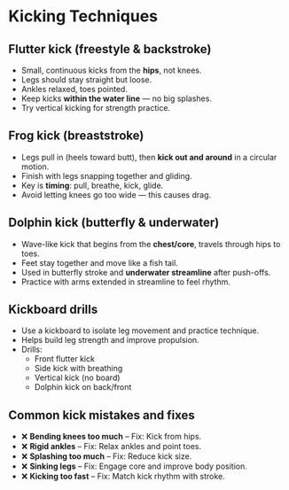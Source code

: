 # Kicking Techniques

## Flutter kick (freestyle & backstroke)

* Small, continuous kicks from the **hips**, not knees.
* Legs should stay straight but loose.
* Ankles relaxed, toes pointed.
* Keep kicks **within the water line** — no big splashes.
* Try vertical kicking for strength practice.

## Frog kick (breaststroke)

* Legs pull in (heels toward butt), then **kick out and around** in a circular motion.
* Finish with legs snapping together and gliding.
* Key is **timing**: pull, breathe, kick, glide.
* Avoid letting knees go too wide — this causes drag.

## Dolphin kick (butterfly & underwater)

* Wave-like kick that begins from the **chest/core**, travels through hips to toes.
* Feet stay together and move like a fish tail.
* Used in butterfly stroke and **underwater streamline** after push-offs.
* Practice with arms extended in streamline to feel rhythm.

## Kickboard drills

* Use a kickboard to isolate leg movement and practice technique.
* Helps build leg strength and improve propulsion.
* Drills:
    * Front flutter kick
    * Side kick with breathing
    * Vertical kick (no board)
    * Dolphin kick on back/front

## Common kick mistakes and fixes

* ❌ **Bending knees too much** – Fix: Kick from hips.
* ❌ **Rigid ankles** – Fix: Relax ankles and point toes.
* ❌ **Splashing too much** – Fix: Reduce kick size.
* ❌ **Sinking legs** – Fix: Engage core and improve body position.
* ❌ **Kicking too fast** – Fix: Match kick rhythm with stroke.